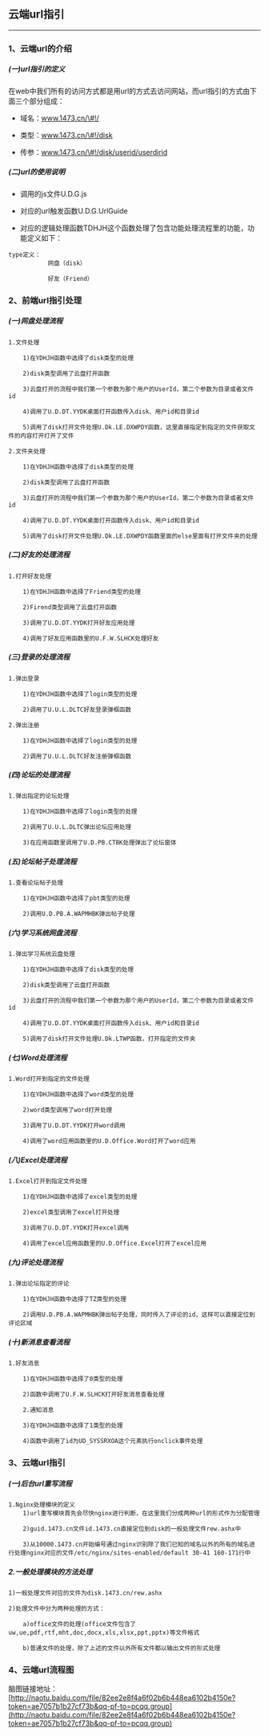 ## 云端url指引

---

### 1、云端url的介绍

##### \(一\)url指引的定义

在web中我们所有的访问方式都是用url的方式去访问网站，而url指引的方式由下面三个部分组成：

* 域名：www.1473.cn/\#!/

* 类型：www.1473.cn/\#!/disk

* 传参：www.1473.cn/\#!/disk/userid/userdirid

##### \(二\)url的使用说明

* 调用的js文件U.D.G.js

* 对应的url触发函数U.D.G.UrlGuide

* 对应的逻辑处理函数TDHJH这个函数处理了包含功能处理流程里的功能，功能定义如下：

```
type定义：
           网盘（disk）

           好友（Friend）
```

### 2、前端url指引处理

##### \(一\)网盘处理流程

```
1.文件处理

    1)在YDHJH函数中选择了disk类型的处理

    2)disk类型调用了云盘打开函数

    3)云盘打开的流程中我们第一个参数为那个用户的UserId，第二个参数为目录或者文件id

    4)调用了U.D.DT.YYDK桌面打开函数传入disk、用户id和目录id

    5)调用了disk打开文件处理U.Dk.LE.DXWPDY函数，这里直接指定到指定的文件获取文件的内容打开打开了文件
```

```
2.文件夹处理

    1)在YDHJH函数中选择了disk类型的处理

    2)disk类型调用了云盘打开函数

    3)云盘打开的流程中我们第一个参数为那个用户的UserId，第二个参数为目录或者文件id

    4)调用了U.D.DT.YYDK桌面打开函数传入disk、用户id和目录id

    5)调用了disk打开文件处理U.Dk.LE.DXWPDY函数里面的else里面有打开文件夹的处理
```

##### \(二\)好友的处理流程

```
1.打开好友处理

    1)在YDHJH函数中选择了Friend类型的处理

    2)Firend类型调用了云盘打开函数

    3)调用了U.D.DT.YYDK打开好友应用处理

    4)调用了好友应用函数里的U.F.W.SLHCK处理好友
```

##### \(三\)登录的处理流程

```
1.弹出登录

    1)在YDHJH函数中选择了login类型的处理

    2)调用了U.U.L.DLTC好友登录弹框函数
```

```
2.弹出注册

    1)在YDHJH函数中选择了login类型的处理

    2)调用了U.U.L.DLTC好友注册弹框函数
```

##### \(四\)论坛的处理流程

```
1.弹出指定的论坛处理

    1)在YDHJH函数中选择了login类型的处理

    2)调用了U.U.L.DLTC弹出论坛应用处理

    3)在应用函数里调用了U.D.PB.CTBK处理弹出了论坛窗体
```

##### \(五\)论坛帖子处理流程

```
1.查看论坛帖子处理

    1)在YDHJH函数中选择了pbt类型的处理

    2)调用U.D.PB.A.WAPMHBK弹出帖子处理
```

##### \(六\)学习系统网盘流程

```
1.弹出学习系统云盘处理

    1)在YDHJH函数中选择了disk类型的处理

    2)disk类型调用了云盘打开函数

    3)云盘打开的流程中我们第一个参数为那个用户的UserId，第二个参数为目录或者文件id

    4)调用了U.D.DT.YYDK桌面打开函数传入disk、用户id和目录id

    5)调用了disk打开文件处理U.Dk.LTWP函数，打开指定的文件夹
```

##### \(七\)Word处理流程

```
1.Word打开到指定的文件处理

    1)在YDHJH函数中选择了word类型的处理

    2)word类型调用了word打开处理

    3)调用了U.D.DT.YYDK打开word调用

    4)调用了word应用函数里的U.D.Office.Word打开了word应用
```

##### \(八\)Excel处理流程

```
1.Excel打开到指定文件处理

    1)在YDHJH函数中选择了excel类型的处理

    2)excel类型调用了excel打开处理

    3)调用了U.D.DT.YYDK打开excel调用

    4)调用了excel应用函数里的U.D.Office.Excel打开了excel应用
```

##### \(九\)评论处理流程

```
1.弹出论坛指定的评论

    1)在YDHJH函数中选择了TZ类型的处理

    2)调用U.D.PB.A.WAPMHBK弹出帖子处理，同时传入了评论的id，这样可以直接定位到评论区域
```

##### \(十\)新消息查看流程

```
1.好友消息

    1)在YDHJH函数中选择了0类型的处理

    2)函数中调用了U.F.W.SLHCK打开好友消息查看处理

    2.通知消息

    3)在YDHJH函数中选择了1类型的处理

    4)函数中调用了id为UD_SYSSRXOA这个元素执行onclick事件处理
```

### 3、云端url指引

##### \(一\)后台url重写流程

```
1.Nginx处理模块的定义
    1)url重写模块首先会尽快nginx进行判断，在这里我们分成两种url的形式作为分配管理

    2)guid.1473.cn文件id.1473.cn直接定位到disk的一般处理文件rew.ashx中
    
    3)从10000.1473.cn开始编号通过nginx识别除了我们已知的域名以外的所有的域名进行处理nginx对应的文件/etc/nginx/sites-enabled/default 30-41 160-171行中
```

##### 2.一般处理模块的方法处理

```
1)一般处理文件对应的文件为disk.1473.cn/rew.ashx
```

```
2)处理文件中分为两种处理的方式：
    
    a)office文件的处理(office文件包含了uw,ue,pdf,rtf,mht,doc,docx,xls,xlsx,ppt,pptx)等文件格式
    
    b)普通文件的处理，除了上述的文件以外所有文件都以输出文件的形式处理
```

### 4、云端url流程图

脑图链接地址：[http://naotu.baidu.com/file/82ee2e8f4a6f02b6b448ea6102b4150e?token=ae7057b1b27cf73b&qq-pf-to=pcqq.group](http://naotu.baidu.com/file/82ee2e8f4a6f02b6b448ea6102b4150e?token=ae7057b1b27cf73b&qq-pf-to=pcqq.group)

